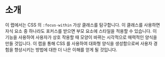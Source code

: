 # 소개

이 랩에서는 CSS 의 `:focus-within` 가상 클래스를 탐구합니다. 이 클래스를 사용하면 자식 요소 중 하나라도 포커스를 받으면 부모 요소에 스타일을 적용할 수 있습니다. 이 기능을 사용하여 사용자가 상호 작용할 때 모양이 바뀌는 시각적으로 매력적인 양식을 만들 것입니다. 이 랩을 통해 CSS 를 사용하여 대화형 양식을 생성함으로써 사용자 경험을 향상시키는 방법에 대한 더 나은 이해를 얻게 될 것입니다.
